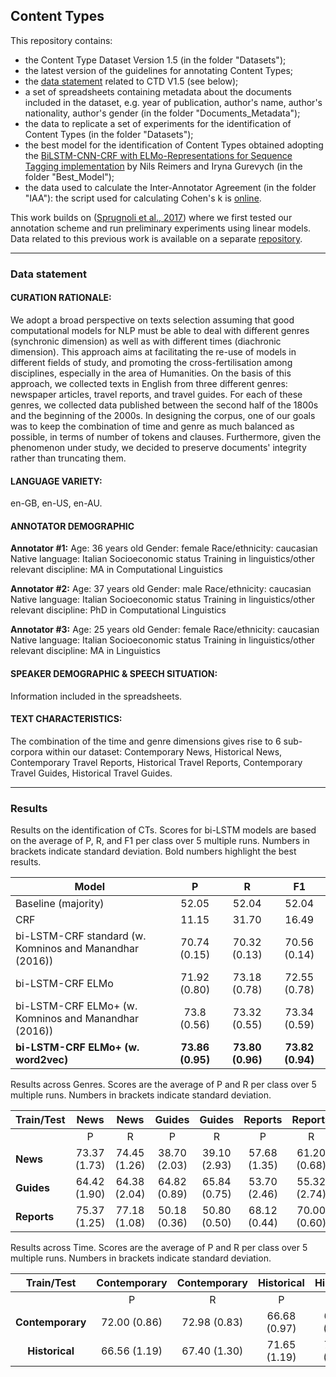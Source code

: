 ## Content Types

This repository contains:
- the Content Type Dataset Version 1.5 (in the folder "Datasets");
- the latest version of the guidelines for annotating Content Types;
- the [data statement](https://www.mitpressjournals.org/doi/pdf/10.1162/tacl_a_00041) related to CTD V1.5 (see below);
- a set of spreadsheets containing metadata about the documents included in the dataset, e.g. year of publication, author's name, author's nationality, author's gender (in the folder "Documents_Metadata");
- the data to replicate a set of experiments for the identification of Content Types (in the folder "Datasets");
- the best model for the identification of Content Types obtained adopting the [BiLSTM-CNN-CRF with ELMo-Representations for Sequence Tagging implementation](https://github.com/UKPLab/elmo-bilstm-cnn-crf) by Nils Reimers and Iryna Gurevych (in the folder "Best_Model");
- the data used to calculate the Inter-Annotator Agreement (in the folder "IAA"): the script used for calculating Cohen's k is [online](https://github.com/johnnymoretti/CAT_R_Kappa_Cohen).

This work builds on ([Sprugnoli et al., 2017](https://www.aclweb.org/anthology/E17-2042.pdf)) where we first tested our annotation scheme and run preliminary experiments using linear models. Data related to this previous work is available on a separate [repository](https://github.com/dhfbk/content-types).



------------

### Data statement

#### CURATION RATIONALE: 
We adopt a broad perspective on texts selection assuming that good computational models for NLP must be able to deal with different genres (synchronic dimension) as well as with different times (diachronic dimension). This approach aims at facilitating the re-use of models in different fields of study, and promoting the cross-fertilisation among disciplines, especially in the area of Humanities. On the basis of this approach, we collected texts in English from three different genres: newspaper articles, travel reports, and travel guides. For each of these genres, we collected data published between the second half of the 1800s and the beginning of the 2000s. In designing the corpus, one of our goals was to keep the combination of time and genre as much balanced as possible, in terms of number of tokens and clauses. Furthermore, given the phenomenon under study, we decided to preserve documents' integrity rather than truncating them. 

#### LANGUAGE VARIETY:
en-GB, en-US, en-AU.

#### ANNOTATOR DEMOGRAPHIC
**Annotator #1:**
Age: 36 years old
Gender: female
Race/ethnicity: caucasian
Native language: Italian
Socioeconomic status
Training in linguistics/other relevant discipline: MA in Computational Linguistics

**Annotator #2:**
Age: 37 years old
Gender: male
Race/ethnicity: caucasian
Native language: Italian
Socioeconomic status
Training in linguistics/other relevant discipline: PhD in Computational Linguistics

**Annotator #3:**
Age: 25 years old
Gender: female
Race/ethnicity: caucasian
Native language: Italian
Socioeconomic status
Training in linguistics/other relevant discipline: MA in Linguistics

#### SPEAKER DEMOGRAPHIC & SPEECH SITUATION: 
Information included in the spreadsheets. 

#### TEXT CHARACTERISTICS: 
The combination of the time and genre dimensions gives rise to 6 sub-corpora within our dataset: Contemporary News, Historical News, Contemporary Travel Reports, Historical Travel Reports, Contemporary Travel Guides, Historical Travel Guides. 

------------

### Results
Results on the identification of CTs. Scores for bi-LSTM models are based on the average of P, R, and F1 per class over 5 multiple runs. Numbers in brackets indicate standard deviation. Bold numbers highlight the best results. 

| **Model** | P | R | F1 |
|----------------------|:------------:|:------------:|:------------:|  
| Baseline (majority) | 52.05 | 52.04 | 52.04 |  
| CRF | 11.15 | 31.70 | 16.49 |  
| bi-LSTM-CRF standard (w. Komninos and Manandhar (2016)) | 70.74 (0.15) | 70.32 (0.13) | 70.56 (0.14) |  
| bi-LSTM-CRF ELMo  | 71.92 (0.80) | 73.18 (0.78) | 72.55 (0.78) |
| bi-LSTM-CRF ELMo+ (w. Komninos and Manandhar (2016)) | 73.8 (0.56) | 73.32 (0.55) | 73.34 (0.59) |
|**bi-LSTM-CRF ELMo+ (w. word2vec)** | **73.86 (0.95)** | **73.80 (0.96)** | **73.82 (0.94)** |


Results across Genres. Scores are the average of P and R per class over 5 multiple runs. Numbers in brackets indicate standard deviation.

| Train/Test |      News     |      News     |     Guides    |     Guides    |    Reports    |    Reports    |
|------------|:-------------:|:-------------:|:-------------:|:-------------:|:-------------:|:-------------:|
|            |       P       |       R       |       P       |       R       |       P       |       R       |
| **News**       | 73.37 (1.73) | 74.45 (1.26) | 38.70 (2.03) | 39.10 (2.93) | 57.68 (1.35) | 61.20 (0.68) |
| **Guides**     | 64.42 (1.90) | 64.38 (2.04) | 64.82 (0.89) | 65.84 (0.75) | 53.70 (2.46) | 55.32 (2.74) |
| **Reports**    | 75.37 (1.25) | 77.18 (1.08) | 50.18 (0.36) | 50.80 (0.50) | 68.12 (0.44) | 70.00 (0.60) |



Results across Time. Scores are the average of P and R per class over 5 multiple runs. Numbers in brackets indicate standard deviation.

|  Train/Test  |  Contemporary |  Contemporary |   Historical  |   Historical  |
|:------------:|:-------------:|:-------------:|:-------------:|:-------------:|
|              |       P       |       R       |       P       |       R       |
| **Contemporary** | 72.00 (0.86) | 72.98 (0.83) | 66.68 (0.97) | 68.42 (1.29) |
| **Historical**   | 66.56 (1.19) | 67.40 (1.30) | 71.65 (1.19) | 73.23 (0.67) |


